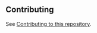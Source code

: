 ## Contributing

See [Contributing to this repository](https://github.com/ManoManoTech/ALaMano/blob/master/CONTRIBUTING.md).
